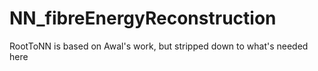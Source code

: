 # NN_fibreEnergyReconstruction

RootToNN is based on Awal's work, but stripped down to what's needed here
